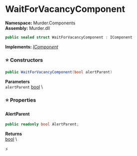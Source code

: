 # WaitForVacancyComponent

**Namespace:** Murder.Components \
**Assembly:** Murder.dll

```csharp
public sealed struct WaitForVacancyComponent : IComponent
```

**Implements:** _[IComponent](../../Bang/Components/IComponent.html)_

### ⭐ Constructors
```csharp
public WaitForVacancyComponent(bool alertParent)
```

**Parameters** \
`alertParent` [bool](https://learn.microsoft.com/en-us/dotnet/api/System.Boolean?view=net-7.0) \

### ⭐ Properties
#### AlertParent
```csharp
public readonly bool AlertParent;
```

**Returns** \
[bool](https://learn.microsoft.com/en-us/dotnet/api/System.Boolean?view=net-7.0) \


⚡